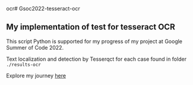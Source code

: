 ocr# Gsoc2022-tesseract-ocr
## My implementation of test for tesseract OCR


This script Python is supported for my progress of my project at Google Summer of Code 2022.

Text localization and detection by Tesserqct for each case found in folder `./results-ocr`

Explore my journey  [here](https://quochungtran.github.io/)



